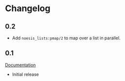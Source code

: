 # Changelog

## 0.2

* Add `noesis_lists:pmap/2` to map over a list in parallel.

## 0.1

[Documentation](http://noesis.nifoc.pw/0.1/)

* Initial release
